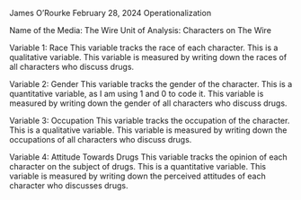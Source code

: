 James O’Rourke
February 28, 2024
Operationalization

 Name of the Media: The Wire
Unit of Analysis: Characters on The Wire

Variable 1: Race
This variable tracks the race of each character.
This is a qualitative variable.
This variable is measured by writing down the races of all characters who discuss drugs.

Variable 2: Gender
This variable tracks the gender of the character.
This is a quantitative variable, as I am using 1 and 0 to code it.
This variable is measured by writing down the gender of all characters who discuss drugs.

Variable 3: Occupation
This variable tracks the occupation of the character.
This is a qualitative variable.
This variable is measured by writing down the occupations of all characters who discuss drugs.

Variable 4: Attitude Towards Drugs
This variable tracks the opinion of each character on the subject of drugs.
This is a quantitative variable.
This variable is measured by writing down the perceived attitudes of each character who discusses drugs.


